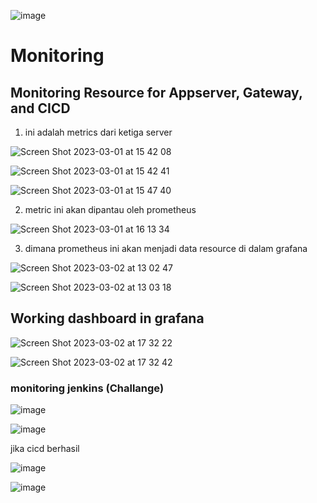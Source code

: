 ![image](https://user-images.githubusercontent.com/68781074/221351330-85231c56-0b03-49d9-9053-da1f2aa6cebb.png)

# Monitoring

## Monitoring Resource for Appserver, Gateway, and CICD

1. ini adalah metrics dari ketiga server

![Screen Shot 2023-03-01 at 15 42 08](https://user-images.githubusercontent.com/68781074/222344176-4c790200-b77c-4354-9971-628186c23d5e.png)

![Screen Shot 2023-03-01 at 15 42 41](https://user-images.githubusercontent.com/68781074/222344193-a22a5524-7089-472d-aa8e-cd83e2630ced.png)

![Screen Shot 2023-03-01 at 15 47 40](https://user-images.githubusercontent.com/68781074/222344211-c9229927-7f36-4b13-b6e2-896f8490ccdc.png)

2. metric ini akan dipantau oleh prometheus

![Screen Shot 2023-03-01 at 16 13 34](https://user-images.githubusercontent.com/68781074/222344270-091c22ba-c9bc-4ea5-a4f2-7f22fe1dc767.png)

3. dimana prometheus ini akan menjadi data resource di dalam grafana

![Screen Shot 2023-03-02 at 13 02 47](https://user-images.githubusercontent.com/68781074/222344425-f6ce6107-595b-447e-8339-45a017bee9d7.png)

![Screen Shot 2023-03-02 at 13 03 18](https://user-images.githubusercontent.com/68781074/222344535-21019dc7-c71e-42ca-bedc-42ad7a1c3d9c.png)

## Working dashboard in grafana

![Screen Shot 2023-03-02 at 17 32 22](https://user-images.githubusercontent.com/68781074/222403558-2810165d-839e-4f27-a68d-15d5678adba9.png)

![Screen Shot 2023-03-02 at 17 32 42](https://user-images.githubusercontent.com/68781074/222403619-dcffc15f-3849-4792-91c2-aefb112b1527.png)


### monitoring jenkins (Challange)

![image](https://user-images.githubusercontent.com/68781074/222129162-ccb4e4f2-d954-43f7-8200-b0728c216741.png)

![image](https://user-images.githubusercontent.com/68781074/222129220-80873500-4916-4876-9ce3-ccff2aa4e25d.png)

jika cicd berhasil

![image](https://user-images.githubusercontent.com/68781074/222135286-4571681b-393f-4352-880d-d88be4e45fd8.png)

![image](https://user-images.githubusercontent.com/68781074/222135315-21d27486-4a58-4e0b-a42b-0a055fe87d4c.png)

